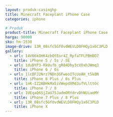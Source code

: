 ```yaml
---
layout: produk-casinghp
title: Minecraft Faceplant iPhone Case
categories: iphone

# Produk
product-title: Minecraft Faceplant iPhone Case
harga: 90000
sku: hn-1530
image-drive: 13R_08sfc5Gf0vdWEVLD0FHQy1x6C3PLD
gallery:
  - url: 14V66kOHK4zbQtEor4Z_RpfaTFLPBmBO7
    title: iPhone 5 / 5s / SE
  - url: 1duDYP3-RkUufb_gR84Dby3cV8xhJWmq3
    title: iPhone 6 / 6s
  - url: 1lcDFJ2Nrz7NDn3GFweoITcUoAH_t5k0N
    title: iPhone 6 Plus / 6s Plus
  - url: 1nK-IZ2ABHkMa5iVWepdXMd3ufVLlttOc
    title: iPhone 7 / 8
  - url: 1UEqaQ6SjZaU75JadmORYdrvDhNUiaeMY
    title: iPhone 7 Plus / 8 Plus
  - url: 13R_08sfc5Gf0vdWEVLD0FHQy1x6C3PLD
    title: iPhone X
---
```

